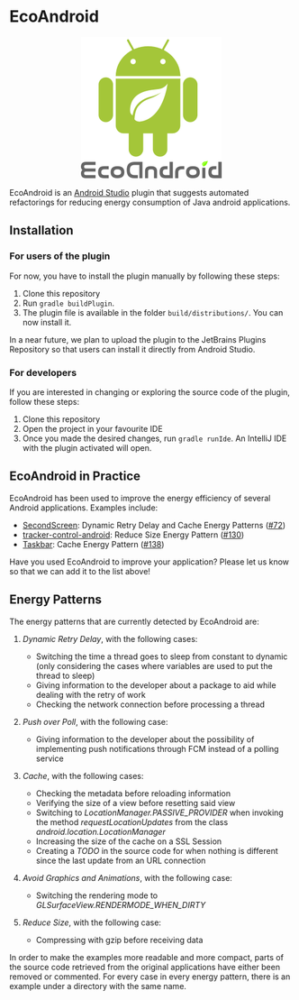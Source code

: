 # EcoAndroid

<center>
  <img src="logo.png" alt="EcoAndroid logo" />
</center>

EcoAndroid is an [Android Studio](https://developer.android.com/studio) plugin that suggests automated refactorings for reducing energy consumption of Java android applications.

## Installation

### For users of the plugin
For now, you have to install the plugin manually by following these steps:

1. Clone this repository
2. Run `gradle buildPlugin`. 
3. The plugin file is available in the folder `build/distributions/`. You can now install it.

In a near future, we plan to upload the plugin to the JetBrains Plugins Repository so that users can install it directly from Android Studio.

### For developers
If you are interested in changing or exploring the source code of the plugin, follow these steps:

1. Clone this repository
2. Open the project in your favourite IDE
3. Once you made the desired changes, run `gradle runIde`. An IntelliJ IDE with the plugin activated will open.

## EcoAndroid in Practice
EcoAndroid has been used to improve the energy efficiency of several Android applications. Examples include:

 - [SecondScreen](https://github.com/farmerbb/SecondScreen): Dynamic Retry Delay and Cache Energy Patterns ([#72](https://github.com/farmerbb/SecondScreen/pull/72))
 - [tracker-control-android](https://github.com/OxfordHCC/tracker-control-android): Reduce Size Energy Pattern ([#130](https://github.com/OxfordHCC/tracker-control-android/pull/130))
 - [Taskbar](https://github.com/farmerbb/Taskbar): Cache Energy Pattern ([#138](https://github.com/farmerbb/Taskbar/pull/138))

Have you used EcoAndroid to improve your application? Please let us know so that we can add it to the list above!

## Energy Patterns
The energy patterns that are currently detected by EcoAndroid are:

  1. *Dynamic Retry Delay*, with the following cases:
      - Switching the time a thread goes to sleep from constant to dynamic (only considering the cases where variables are used to put the thread to sleep)
      - Giving information to the developer about a package to aid while dealing with the retry of work
      - Checking the network connection before processing a thread

  2. *Push over Poll*, with the following case:
      - Giving information to the developer about the possibility of implementing push notifications through FCM instead of a polling service

  3.  *Cache*, with the following cases:
      - Checking the metadata before reloading information
      - Verifying the size of a view before resetting said view
      - Switching to *LocationManager.PASSIVE_PROVIDER* when invoking the method *requestLocationUpdates* from the class *android.location.LocationManager*
      - Increasing the size of the cache on a SSL Session
      - Creating a *TODO* in the source code for when nothing is different since the last update from an URL connection

  4. *Avoid Graphics and Animations*, with the following case:
      - Switching the rendering mode to *GLSurfaceView.RENDERMODE_WHEN_DIRTY*

  5. *Reduce Size*, with the following case:
      - Compressing with gzip before receiving data
 
In order to make the examples more readable and more compact, parts of the source code retrieved from the original applications have either been removed or commented. For every case in every energy pattern, there is an example under a directory with the same name. 